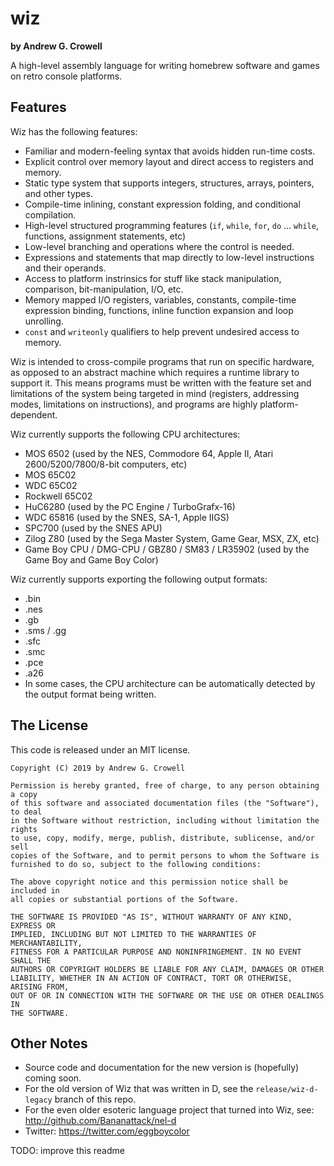 wiz
===

**by Andrew G. Crowell**

A high-level assembly language for writing homebrew software and games on retro console platforms.

Features
--------

Wiz has the following features:

- Familiar and modern-feeling syntax that avoids hidden run-time costs.
- Explicit control over memory layout and direct access to registers and memory.
- Static type system that supports integers, structures, arrays, pointers, and other types.
- Compile-time inlining, constant expression folding, and conditional compilation.
- High-level structured programming features (`if`, `while`, `for`, `do` ... `while`, functions, assignment statements, etc)
- Low-level branching and operations where the control is needed.
- Expressions and statements that map directly to low-level instructions and their operands.
- Access to platform instrinsics for stuff like stack manipulation, comparison, bit-manipulation, I/O, etc.
- Memory mapped I/O registers, variables, constants, compile-time expression binding, functions, inline function expansion and loop unrolling.
- `const` and `writeonly` qualifiers to help prevent undesired access to memory.

Wiz is intended to cross-compile programs that run on specific hardware, as opposed to an abstract machine which requires a runtime library to support it. This means programs must be written with the feature set and limitations of the system being targeted in mind (registers, addressing modes, limitations on instructions), and programs are highly platform-dependent.

Wiz currently supports the following CPU architectures:

- MOS 6502 (used by the NES, Commodore 64, Apple II, Atari 2600/5200/7800/8-bit computers, etc)
- MOS 65C02
- WDC 65C02
- Rockwell 65C02
- HuC6280 (used by the PC Engine / TurboGrafx-16)
- WDC 65816 (used by the SNES, SA-1, Apple IIGS)
- SPC700 (used by the SNES APU)
- Zilog Z80 (used by the Sega Master System, Game Gear, MSX, ZX, etc)
- Game Boy CPU / DMG-CPU / GBZ80 / SM83 / LR35902 (used by the Game Boy and Game Boy Color)

Wiz currently supports exporting the following output formats:

- .bin
- .nes
- .gb
- .sms / .gg
- .sfc
- .smc
- .pce
- .a26
- In some cases, the CPU architecture can be automatically detected by the output format being written.

The License
-----------

This code is released under an MIT license.

    Copyright (C) 2019 by Andrew G. Crowell

    Permission is hereby granted, free of charge, to any person obtaining a copy
    of this software and associated documentation files (the "Software"), to deal
    in the Software without restriction, including without limitation the rights
    to use, copy, modify, merge, publish, distribute, sublicense, and/or sell
    copies of the Software, and to permit persons to whom the Software is
    furnished to do so, subject to the following conditions:
    
    The above copyright notice and this permission notice shall be included in
    all copies or substantial portions of the Software.
    
    THE SOFTWARE IS PROVIDED "AS IS", WITHOUT WARRANTY OF ANY KIND, EXPRESS OR
    IMPLIED, INCLUDING BUT NOT LIMITED TO THE WARRANTIES OF MERCHANTABILITY,
    FITNESS FOR A PARTICULAR PURPOSE AND NONINFRINGEMENT. IN NO EVENT SHALL THE
    AUTHORS OR COPYRIGHT HOLDERS BE LIABLE FOR ANY CLAIM, DAMAGES OR OTHER
    LIABILITY, WHETHER IN AN ACTION OF CONTRACT, TORT OR OTHERWISE, ARISING FROM,
    OUT OF OR IN CONNECTION WITH THE SOFTWARE OR THE USE OR OTHER DEALINGS IN
    THE SOFTWARE.


Other Notes
-----------

- Source code and documentation for the new version is (hopefully) coming soon.
- For the old version of Wiz that was written in D, see the `release/wiz-d-legacy` branch of this repo.
- For the even older esoteric language project that turned into Wiz, see: http://github.com/Bananattack/nel-d
- Twitter: https://twitter.com/eggboycolor

TODO: improve this readme

